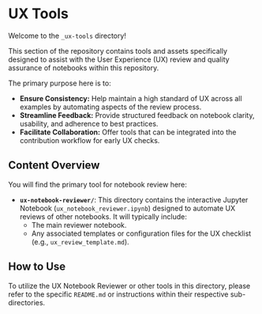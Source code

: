 # UX Tools

Welcome to the `_ux-tools` directory!

This section of the repository contains tools and assets specifically designed to assist with the User Experience (UX) review and quality assurance of notebooks within this repository.

The primary purpose here is to:
* **Ensure Consistency:** Help maintain a high standard of UX across all examples by automating aspects of the review process.
* **Streamline Feedback:** Provide structured feedback on notebook clarity, usability, and adherence to best practices.
* **Facilitate Collaboration:** Offer tools that can be integrated into the contribution workflow for early UX checks.

## Content Overview

You will find the primary tool for notebook review here:

* **`ux-notebook-reviewer/`**: This directory contains the interactive Jupyter Notebook (`ux_notebook_reviewer.ipynb`) designed to automate UX reviews of other notebooks. It will typically include:
    * The main reviewer notebook.
    * Any associated templates or configuration files for the UX checklist (e.g., `ux_review_template.md`).

## How to Use

To utilize the UX Notebook Reviewer or other tools in this directory, please refer to the specific `README.md` or instructions within their respective sub-directories.
